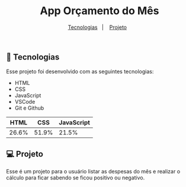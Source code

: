# <h1 align="center">App Orçamento do Mês</h1>

<p align="center">
  <a href="#-tecnologias">Tecnologias</a>&nbsp;&nbsp;&nbsp;|&nbsp;&nbsp;&nbsp;
  <a href="#-projeto">Projeto</a>&nbsp;&nbsp;&nbsp;
</p>

<br>

## 🚀 Tecnologias

Esse projeto foi desenvolvido com as seguintes tecnologias:

- HTML
- CSS
- JavaScript
- VSCode 
- Git e Github

HTML| CSS | JavaScript
  ---|---|---
  26.6%|51.9%|21.5%

## 💻 Projeto
Esse é um projeto para o usuário listar as despesas do mês e realizar o cálculo para ficar sabendo se ficou positivo ou negativo.
